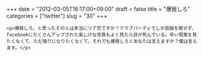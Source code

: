 +++
date = "2012-03-05T16:17:00+09:00"
draft = false
title = "爆発しろ"
categories = ["twitter"]
slug = "30"
+++


    <p>爆発しろ、と思ったその人は本当にリア充ですか？クラブパーティでしか孤独を癒せず、facebookにたくさんアップされた楽しげな写真もよく見たら目が死んでいる。辛い現実を見たくなくて、ただ独りになりたくなくて。それでも爆発しろとあなたは言えますか？僕は言えます。</p>
  
